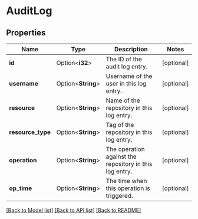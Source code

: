 # AuditLog

## Properties

Name | Type | Description | Notes
------------ | ------------- | ------------- | -------------
**id** | Option<**i32**> | The ID of the audit log entry. | [optional]
**username** | Option<**String**> | Username of the user in this log entry. | [optional]
**resource** | Option<**String**> | Name of the repository in this log entry. | [optional]
**resource_type** | Option<**String**> | Tag of the repository in this log entry. | [optional]
**operation** | Option<**String**> | The operation against the repository in this log entry. | [optional]
**op_time** | Option<**String**> | The time when this operation is triggered. | [optional]

[[Back to Model list]](../README.md#documentation-for-models) [[Back to API list]](../README.md#documentation-for-api-endpoints) [[Back to README]](../README.md)


